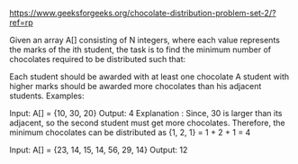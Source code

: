https://www.geeksforgeeks.org/chocolate-distribution-problem-set-2/?ref=rp

Given an array A[] consisting of N integers, where each value represents the marks of the ith student, the task is to find the minimum number of chocolates required to be distributed such that:

Each student should be awarded with at least one chocolate
A student with higher marks should be awarded more chocolates than his adjacent students.
Examples:

Input: A[] = {10, 30, 20}
Output: 4
Explanation : Since, 30 is larger than its adjacent, so the second student must get more chocolates. Therefore, the minimum chocolates can be distributed as {1, 2, 1} = 1 + 2 + 1 = 4

Input: A[] = {23, 14, 15, 14, 56, 29, 14}
Output: 12
